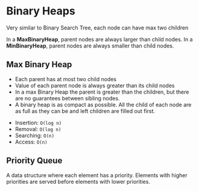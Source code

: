 # Binary Heaps

Very similar to Binary Search Tree, each node can have max two children

In a **MaxBinaryHeap**, parent nodes are always larger than child nodes. In a **MinBinaryHeap**, parent nodes are always smaller than child nodes.

## Max Binary Heap

- Each parent has at most two child nodes
- Value of each parent node is always greater than its child nodes
- In a max Binary Heap the parent is greater than the children, but there are no guarantees between sibling nodes.
- A binary heap is as compact as possible. All the child of each node are as full as they can be and left children are filled out first.

* Insertion: `O(log n)`
* Removal: `O(log n)`
* Searching: `O(n)`
* Access: `O(n)`

## Priority Queue

A data structure where each element has a priority. Elements with higher priorities are served before elements with lower priorities.
